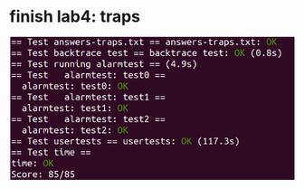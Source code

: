# finish lab4: traps

![image](https://github.com/sunhuiquan/mit_6.S081_lab/blob/traps/IMG/pass.png)
